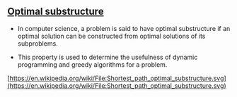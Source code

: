 ## [Optimal substructure](https://en.wikipedia.org/wiki/Optimal_substructure)

* In computer science, a problem is said to have optimal substructure if an optimal solution can be constructed from optimal solutions of its subproblems.

* This property is used to determine the usefulness of dynamic programming and greedy algorithms for a problem.

[https://en.wikipedia.org/wiki/File:Shortest_path_optimal_substructure.svg](https://en.wikipedia.org/wiki/File:Shortest_path_optimal_substructure.svg)
